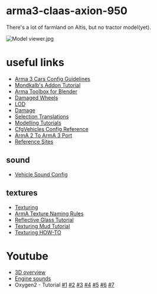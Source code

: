 arma3-claas-axion-950
=====================
There's a lot of farmland on Altis, but no tractor model(yet).

![Model](https://raw.github.com/jasperkrijgsman/arma3-claas-axion-950/master/viewer.jpg)
viewer.jpg

useful links
============
 * [Arma 3 Cars Config Guidelines](http://community.bistudio.com/wiki/Arma_3_Cars_Config_Guidelines)
 * [Mondkalb's Addon Tutorial](https://community.bistudio.com/wiki/Mondkalb%27s_Addon_Tutorial)
 * [Arma Toolbox for Blender](http://friedenhq.org/?page_id=251)
 * [Damaged Wheels](http://tactical.nekromantix.com/wiki/doku.php?id=arma2:modeling:damaged_wheels)
 * [LOD](http://community.bistudio.com/wiki/LOD)
 * [Damage](http://community.bistudio.com/wiki/Damage)
 * [Selection Translations](http://community.bistudio.com/wiki/Translations)
 * [Modelling Tutorials](http://community.bistudio.com/wiki/Modelling_Tutorials)
 * [CfgVehicles Config Reference](http://community.bistudio.com/wiki/CfgVehicles_Config_Reference)
 * [ArmA 2 To ArmA 3 Port](http://tactical.nekromantix.com/wiki/doku.php?id=arma3:port-arma2)
 * [Reference Sites](http://tactical.nekromantix.com/wiki/doku.php?id=reference_sites)

sound
-----
 * [Vehicle Sound Config](http://www.realitymod.com/forum/blogs/26436/b286-arma-2-vehicle-sound-config-tutorial-introduction.html)

textures
--------
 * [Texturing](http://tactical.nekromantix.com/wiki/doku.php?id=arma:texturing)
 * [ArmA Texture Naming Rules](http://tactical.nekromantix.com/wiki/doku.php?id=arma:texturing:texture_naming_rules)
 * [Reflective Glass Tutorial](http://tactical.nekromantix.com/wiki/doku.php?id=arma:texturing:reflective_glass_tut)
 * [Texturing Mud Tutorial](http://tactical.nekromantix.com/wiki/doku.php?id=arma:texturing:mud_texture_tut)
 * [Texturing HOW-TO](http://tactical.nekromantix.com/wiki/doku.php?id=arma:texturing:texturing_howto)

Youtube
=======
 * [3D overview](http://youtu.be/atPHisGPnlw)
 * [Engine sounds](http://youtu.be/5AoxPEM6rvc?t=1m29s)
 * Oxygen2 - Tutorial
    [#1](http://www.youtube.com/watch?v=YqFss3fzt5w)
    [#2](http://www.youtube.com/watch?v=44eL3yWUh6Y)
    [#3](http://www.youtube.com/watch?v=QEEwkramckU)
    [#4](http://www.youtube.com/watch?v=BWbiWrPa1dI)
    [#5](http://www.youtube.com/watch?v=NfliiT2ws_c)
    [#6](http://www.youtube.com/watch?v=OQ9MOW8aoz4)
    [#7](http://www.youtube.com/watch?v=jhietsA1akY)

